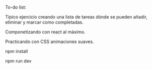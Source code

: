 To-do list:

Típico ejercicio creando una lista de tareas dónde se pueden añadir, eliminar y marcar como completadas.

Componetizando con react al máximo.

Practicando con CSS animaciones suaves.

npm install

npm run dev
